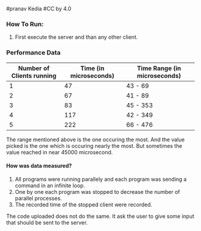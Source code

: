 #pranav Kedia
#CC by 4.0

### How To Run:

1. First execute the server and than any other client.

### Performance Data

Number of Clients running | Time (in microseconds) | Time Range (in microseconds)
------------ | ------------- | -------------
1 | 47 | 43 - 69
2 | 67 | 41 - 89
3 | 83 | 45 - 353
4 | 117 | 42 - 349
5 | 222 | 66 - 476

The range mentioned above is the one occuring the most. And the value picked is the one which is occuring nearly the most. But sometimes the value reached in near 45000 microsecond.

#### How was data measured?

1. All programs were running parallely and each program was sending a command in an infinite loop.
2. One by one each program was stopped to decrease the number of parallel processes.
3. The recorded time of the stopped client were recorded.

The code uploaded does not do the same. It ask the user to give some input that should be sent to the server.
